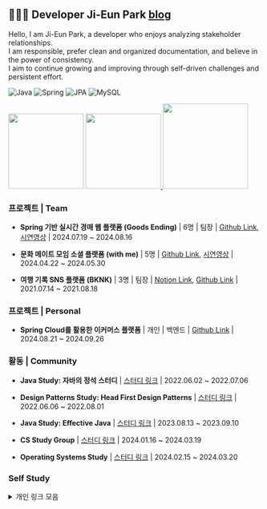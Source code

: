 ## 👩🏻‍💻 Developer Ji-Eun Park [blog](https://jepa.tistory.com/)

Hello, I am Ji-Eun Park, a developer who enjoys analyzing stakeholder relationships. </br>
I am responsible, prefer clean and organized documentation, and believe in the power of consistency. </br>
I aim to continue growing and improving through self-driven challenges and persistent effort.</br>

<div>

![Java](https://img.shields.io/badge/Java-ED8B00?style=flat-square&logo=java&logoColor=white)
![Spring](https://img.shields.io/badge/SpringBoot-6DB33F?style=flat-square&logo=Spring&logoColor=white)
![JPA](https://img.shields.io/badge/JPA-59666C?style=flat-square&logo=Hibernate&logoColor=white)
![MySQL](https://img.shields.io/badge/MySQL-4479A1?style=flat-square&logo=MySQL&logoColor=white)</br>

<img
    src="https://github-readme-stats.vercel.app/api?username=je-pa&theme=dark&show_icons=true"
    height="150"
  />
<a href="https://solved.ac/profile/je_pa">
<img
    src="http://mazassumnida.wtf/api/v2/generate_badge?boj=je_pa"
    height="150"
  />
</a>
<a href="https://github.com/devxb/gitanimals">
  <img
    src="https://render.gitanimals.org/lines/je-pa?pet-id=647440369937794711"
    width="170"
    height="170"
  />
</a>
  
### 프로젝트 | Team

- **Spring 기반 실시간 경매 웹 플랫폼 (Goods Ending)** | 6명 | 팀장 | [Github Link](https://github.com/goods-ending/goodsending-be), [시연영상](https://www.youtube.com/watch?v=0cbSPnoaRMQ) | 2024.07.19 ~ 2024.08.16

- **문화 메이트 모임 소셜 플랫폼 (with me)** | 5명 | [Github Link](https://github.com/WithUS-ZB), [시연영상](https://www.youtube.com/watch?v=ORR7xq-WbJk) | 2024.04.22 ~ 2024.05.30

- **여행 기록 SNS 플랫폼 (BKNK)** | 3명 | 팀장 | [Notion Link](https://www.notion.so/dacf367f2a7f4c9c8e2e4ec233b8de5c?pvs=21), [Github Link](https://github.com/je-pa/bknk) | 2021.07.14 ~ 2021.08.18

### 프로젝트 | Personal

- **Spring Cloud를 활용한 이커머스 플랫폼** | 개인 | 백엔드 | [Github Link](https://github.com/je-pa/ecommerce) | 2024.08.21 ~ 2024.09.26 
<!--
- **강습 예약 시스템 (FitMate)** | 개인 | 백엔드 | [Github Link](https://github.com/je-pa/deug-geun)

- **간단 강의 서비스** | 개인 | 백엔드 | [Github Link](https://github.com/je-pa/lecture-service)
-->

### 활동 | Community

- **Java Study: 자바의 정석 스터디** | [스터디 링크](https://github.com/itsChrisJang/study-java-standard) | 2022.06.02 ~ 2022.07.06  
  
- **Design Patterns Study: Head First Design Patterns** | [스터디 링크](https://github.com/Developer-book-club/headfirst-design-pattern-2206) | 2022.06.06 ~ 2022.08.01  

- **Java Study: Effective Java** | [스터디 링크](https://www.notion.so/613a973d530e4cd9aace04337869b0ea?pvs=21) | 2023.08.13 ~ 2023.09.10   

- **CS Study Group** | [스터디 링크](https://www.notion.so/1b927110a4cb4d58b73c83af90636f27?pvs=21) | 2024.01.16 ~ 2024.03.19  

- **Operating Systems Study** | [스터디 링크](https://www.notion.so/0cc68ea141e44bddbe2b57e99135622d?pvs=21) | 2024.02.15 ~ 2024.03.20  
    
### Self Study
 <details>
   <summary>개인 링크 모음</summary>
   <ul>
     <li>[동시성 이슈 해결 알아보기](https://github.com/je-pa/concurrency-stock)</li>
     <li>[선착순 시스템](https://github.com/je-pa/firstcome-coupon-system)</li>
     <li>[SOLID 원칙 적용하기](https://github.com/je-pa/solid)</li>
     <li>[테스트 코드 공부](https://github.com/je-pa/cafekiosk/tree/master/doc)</li>
     <li>[Redis](https://github.com/je-pa/redis-prac/issues?q=is%3Aissue%20state%3Aclosed)</li>
   </ul>
 </details>



<!--
![JAVA](https://img.shields.io/badge/Java-ED8B00?style=for-the-badge&logo=openjdk&logoColor=white)
![Spring](https://img.shields.io/badge/Spring-6DB33F?style=for-the-badge&logo=Spring&logoColor=white)
![GitHub Stats](https://github-readme-stats.vercel.app/api?username=je-pa&theme=dark&show_icons=true)
[![Solved.ac Profile](http://mazassumnida.wtf/api/v2/generate_badge?boj=je_pa)](https://solved.ac/je_pa/)
-->
  
<!--
**je-pa/je-pa** is a ✨ _special_ ✨ repository because its `README.md` (this file) appears on your GitHub profile.

Here are some ideas to get you started:

- 🔭 I’m currently working on ...
- 🌱 I’m currently learning ...
- 👯 I’m looking to collaborate on ...
- 🤔 I’m looking for help with ...
- 💬 Ask me about ...
- 📫 How to reach me: ...
- 😄 Pronouns: ...
- ⚡ Fun fact: ...
-->
